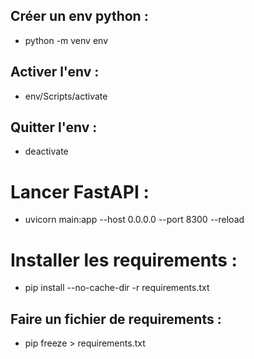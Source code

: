 ## Créer un env python :
* python -m venv env

## Activer l'env :
* env/Scripts/activate

## Quitter l'env :
* deactivate

# Lancer FastAPI :
* uvicorn main:app --host 0.0.0.0 --port 8300 --reload

# Installer les requirements :
* pip install --no-cache-dir -r requirements.txt

## Faire un fichier de requirements :
* pip freeze > requirements.txt